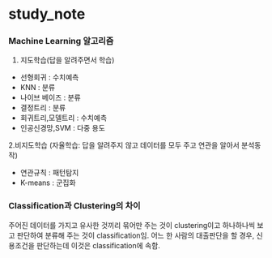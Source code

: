 # study_note

### Machine Learning 알고리즘
1. 지도학습(답을 알려주면서 학습)
  * 선형회귀 : 수치예측
  * KNN : 분류
  * 나이브 베이즈 : 분류
  * 결정트리 : 분류
  * 회귀트리,모델트리 : 수치예측
  * 인공신경망,SVM : 다중 용도
  
2.비지도학습 (자율학습: 답을 알려주지 않고 데이터를 모두 주고 연관을 알아서 분석동작)
  * 연관규칙 : 패턴탐지
  * K-means : 군집화
  
### Classification과 Clustering의 차이
주어진 데이터를 가지고 유사한 것끼리 묶어만 주는 것이 clustering이고 하나하나씩 보고
판단하여 분류해 주는 것이 classification임. 어느 한 사람의 대출판단을 할 경우, 신용조건을
판단하는데 이것은 classification에 속함.

